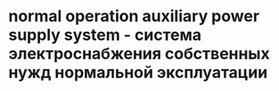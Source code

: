 # normal operation auxiliary power supply system - система электроснабжения собственных нужд нормальной эксплуатации
